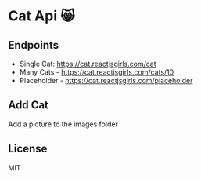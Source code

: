 # Cat Api 😸

## Endpoints

- Single Cat: https://cat.reactjsgirls.com/cat
- Many Cats - https://cat.reactjsgirls.com/cats/10
- Placeholder - https://cat.reactjsgirls.com/placeholder

## Add Cat

Add a picture to the images folder

## License

MIT
